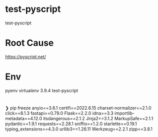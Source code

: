 # test-pyscript
test-pyscript


# Root Cause
https://pyscript.net/

# Env 
pyenv virtualenv 3.9.4 test-pyscript

# 

❯ pip freeze
anyio==3.6.1
certifi==2022.6.15
charset-normalizer==2.1.0
click==8.1.3
fastapi==0.79.0
Flask==2.2.0
idna==3.3
importlib-metadata==4.12.0
itsdangerous==2.1.2
Jinja2==3.1.2
MarkupSafe==2.1.1
pydantic==1.9.1
requests==2.28.1
sniffio==1.2.0
starlette==0.19.1
typing_extensions==4.3.0
urllib3==1.26.11
Werkzeug==2.2.1
zipp==3.8.1

